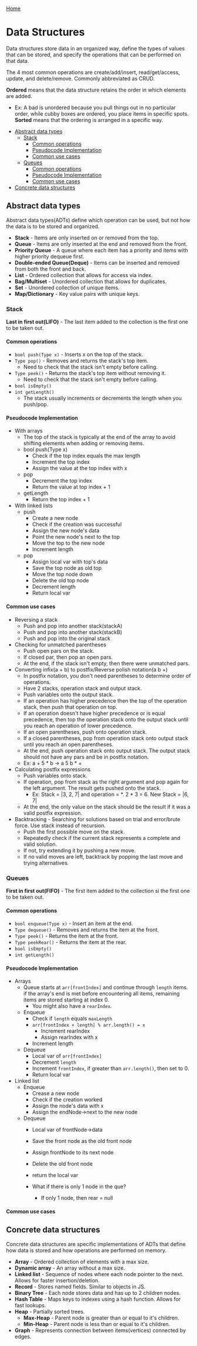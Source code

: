 [Home](../README.md)

# Data Structures
Data structures store data in an organized way, define the types of values that can be stored, and specify the operations that can be performed on that data.

The 4 most common operations are create/add/insert, read/get/access, update, and delete/remove. Commonly abbreviated as CRUD.

**Ordered** means that the data structure retains the order in which elements are added.
- Ex: A bad is unordered because you pull things out in no particular order, while cubby boxes are ordered, you place items in specific spots.
**Sorted** means that the ordering is arranged in a specific way.

<!-- TOC -->

- [Abstract data types](#abstract-data-types)
	- [Stack](#stack)
		- [Common operations](#common-operations)
		- [Pseudocode Implementation](#pseudocode-implementation)
		- [Common use cases](#common-use-cases)
	- [Queues](#queues)
		- [Common operations](#common-operations)
		- [Pseudocode Implementation](#pseudocode-implementation)
		- [Common use cases](#common-use-cases)
- [Concrete data structures](#concrete-data-structures)

<!-- /TOC -->

## Abstract data types
Abstract data types(ADTs) define which operation can be used, but not how the data is to be stored and organized.

- **Stack** - Items are only inserted on or removed from the top.
- **Queue** - Items are only inserted at the end and removed from the front.
- **Priority Queue** - A queue where each item has a priority and items with higher priority dequeue first.
- **Double-ended Queue(Deque)** - Items can be inserted and removed from both the front and back.
- **List** - Ordered collection that allows for access via index.
- **Bag/Multiset** - Unordered collection that allows for duplicates.
- **Set** - Unordered collection of unique items.
- **Map/Dictionary** - Key value pairs with unique keys.

### Stack
**Last in first out(LIFO)** - The last item added to the collection is the first one to be taken out.

#### Common operations
- `bool push(Type x)` - Inserts x on the top of the stack.
- `Type pop()` - Removes and returns the stack's top item.
	- Need to check that the stack isn't empty before calling.
- `Type peek()` - Returns the stack's top item without removing it.
	- Need to check that the stack isn't empty before calling.
- `bool isEmpty()`
- `int getLength()`
	- The stack usually increments or decrements the length when you push/pop.

#### Pseudocode Implementation
- With arrays
	- The top of the stack is typically at the end of the array to avoid shifting elements when adding or removing items.
	- bool push(Type x)
		- Check if the top index equals the max length
		- Increment the top index
		- Assign the value at the top index with x
	- pop
		- Decrement the top index
		- Return the value at top index + 1
	- getLength
		- Return the top index + 1
- With linked lists
	- push
		- Create a new node
		- Check if the creation was successful
		- Assign the new node's data
		- Point the new node's next to the top
		- Move the top to the new node
		- Increment length
	- pop
		- Assign local var with top's data
		- Save the top node as old top
		- Move the top node down
		- Delete the old top node
		- Decrement length
		- Return local var

#### Common use cases
- Reversing a stack
	- Push and pop into another stack(stackA)
	- Push and pop into another stack(stackB)
	- Push and pop into the original stack
- Checking for unmatched parentheses
	- Push open pars on the stack.
	- If closed par, then pop an open pars.
	- At the end, if the stack isn't empty, then there were unmatched pars.
- Converting infix(a + b) to postfix/Reverse polish notation(a b +)
	- In postfix notation, you don't need parentheses to determine order of operations.
	- Have 2 stacks, operation stack and output stack.
	- Push variables onto the output stack.
	- If an operation has higher precedence then the top of the operation stack, then push that operation on top.
	- If an operation doesn't have higher precedence or is equal precedence, then top the operation stack onto the output stack until you reach an operation of lower precedence.
	- If an open parentheses, push onto operation stack.
	- If a closed parentheses, pop from operation stack onto output stack until you reach an open parentheses.
	- At the end, push operation stack onto output stack. The output stack should not have any pars and be in postfix notation.
	- Ex: a + 5 * b -> a 5 b * +
- Calculating postfix expressions
	- Push variables onto stack.
	- If operation, pop from stack as the right argument and pop again for the left argument. The result gets pushed onto the stack.
		- Ex: Stack = |3, 2, 7| and operation = *. 2 * 3 = 6. New Stack = |6, 7|
	- At the end, the only value on the stack should be the result if it was a valid postfix expression.
- Backtracking - Searching for solutions based on trial and error/brute force. Use stack instead of recursion.
	- Push the first possible move on the stack.
	- Repeatedly check if the current stack represents a complete and valid solution.
	- If not, try extending it by pushing a new move.
	- If no valid moves are left, backtrack by popping the last move and trying alternatives.

### Queues
**First in first out(FIFO)** - The first item added to the collection si the first one to be taken out.

#### Common operations
- `bool enqueue(Type x)` - Insert an item at the end.
- `Type dequeue()` - Removes and returns the item at the front.
- `Type peek()` - Returns the item at the front.
- `Type peekRear()` - Returns the item at the rear.
- `bool isEmpty()`
- `int getLength()`

#### Pseudocode Implementation
- Arrays
	- Queue starts at `arr[frontIndex]` and continue through `length` items. if the array's end is met before encountering all items, remaining items are stored starting at index 0.
		- You might also have a `rearIndex`.
	- Enqueue
		- Check if `length` equals `maxLength`
		- `arr[frontIndex + length] % arr.length() = x`
			- Increment rearIndex
			- Assign rearIndex with x
		- Increment length
	- Dequeue
		- Local var of `arr[frontIndex]`
		- Decrement `length`
		- Increment `frontIndex`, if greater than `arr.length()`, then set to 0.
		- Return local var
- Linked list
	- Enqueue
		- Crease a new node
		- Check if the creation worked
		- Assign the node's data with x
		- Assign the endNode->next to the new node
	- Dequeue
		- Local var of frontNode->data
		- Save the front node as the old front node
		- Assign frontNode to its next node
		- Delete the old front node
		- return the local var

		- What if there is only 1 node in the que?
			- If only 1 node, then rear = null

#### Common use cases

## Concrete data structures
Concrete data structures are specific implementations of ADTs that define how data is stored and how operations are performed on memory.

- **Array** - Ordered collection of elements with a max size.
- **Dynamic array** - An array without a max size.
- **Linked list** - Sequence of nodes where each node pointer to the next. Allows for faster insertion/deletion.
- **Record** - Stores named fields. Similar to objects in JS.
- **Binary Tree** - Each node stores data and has up to 2 children nodes.
- **Hash Table** - Maps keys to indexes using a hash function. Allows for fast lookups.
- **Heap** - Partially sorted trees.
	- **Max-Heap** - Parent node is greater than or equal to it's children.
	- **Min-Heap** - Parent node is less than or equal to it's children.
- **Graph** - Represents connection between items(vertices) connected by edges.